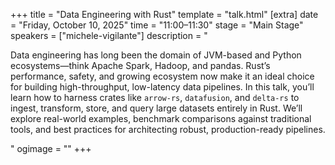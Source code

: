 +++
title = "Data Engineering with Rust"
template = "talk.html"
[extra]
  date = "Friday, October 10, 2025"
  time = "11:00–11:30"
  stage = "Main Stage"
  speakers = ["michele-vigilante"]
  description = "<p>Data engineering has long been the domain of JVM-based and Python ecosystems—think Apache Spark, Hadoop, and pandas. Rust’s performance, safety, and growing ecosystem now make it an ideal choice for building high-throughput, low-latency data pipelines. In this talk, you’ll learn how to harness crates like <code>arrow-rs</code>, <code>datafusion</code>, and <code>delta-rs</code> to ingest, transform, store, and query large datasets entirely in Rust. We’ll explore real-world examples, benchmark comparisons against traditional tools, and best practices for architecting robust, production-ready pipelines.</p>"
  ogimage = ""
+++
